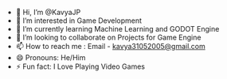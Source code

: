 - 👋 Hi, I’m @KavyaJP
- 👀 I’m interested in Game Development
- 🌱 I’m currently learning Machine Learning and GODOT Engine
- 💞️ I’m looking to collaborate on Projects for Game Engine
- 📫 How to reach me : Email - kavya31052005@gmail.com
- 😄 Pronouns: He/Him
- ⚡ Fun fact: I Love Playing Video Games

<!---
KavyaJP/KavyaJP is a ✨ special ✨ repository because its `README.md` (this file) appears on your GitHub profile.
You can click the Preview link to take a look at your changes.
--->
